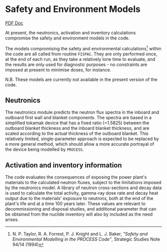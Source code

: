 # Safety and Environment Models

[PDF Doc](./media/safety-doc.pdf)

At present, the neutronics, activation and inventory calculations compromise the safety and environment models in the code.

The models compromising the safety and environmental calculations[^1] within the code are all called from routine `FISPAC`. They are only performed once, at the end of each run, as they take a relatively lone time to evaluate, and the results are only used for diagnostic purposes - no constraints are imposed at present to minimise doses, for instance.

N.B. These models are currently not available in the present version of the code.

## Neutronics

The neutronics module predicts the neutron flux spectra in the inboard and outboard first wall and blanket components. The spectra are based in a simplified tokamak device that has a fixed ratio (=1.5825) between the outboard blanket thickness and the inboard blanket thickness, and are scaled according to the actual thickness of the outboard blanket. This relatively limited, single-parameter approach is expected to be replaced by a more general method, which should allow a more accurate portrayal of the device being modelled by `PROCESS`.

## Activation and inventory information

The code evaluates the consequences of exposing the power plant's materials to the calculated neutron fluxes, subject to the limitations imposed by the neutronics model. A library of neutron cross-sections and decay data is used to calculate the total activity, gamma-ray dose rate and decay heat output due to the materials' exposure to neutrons, both at the end of the plant's life and at a time 100 years later. These values are relevant to decommissioning and disposal studies, and additional parameter that can be obtained from the nuclide inventory will also by included as the need arises.

[^1]: N. P. Taylor, R. A. Forrest, P. J. Knight and L. J. Baker, *"Safety and Environmental Modelling in the PROCESS Code"*, Strategic Studies Note 94/14 (1994)